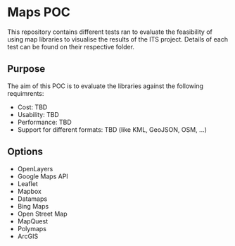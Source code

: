 # Maps POC

This repository contains different tests ran to evaluate the feasibility of using map libraries to visualise the results of the ITS project. Details of each test can be found on their respective folder.

## Purpose

The aim of this POC is to evaluate the libraries against the following requimrents:

- Cost: TBD
- Usability: TBD
- Performance: TBD
- Support for different formats: TBD (like KML, GeoJSON, OSM, ...)

## Options

- OpenLayers
- Google Maps API
- Leaflet
- Mapbox
- Datamaps
- Bing Maps
- Open Street Map
- MapQuest
- Polymaps
- ArcGIS
